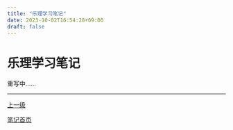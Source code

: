```yaml
---
title: "乐理学习笔记"
date: 2023-10-02T16:54:28+09:00
draft: false
---
```


# 乐理学习笔记

重写中……

---

[上一级](../..)

[笔记首页](/)